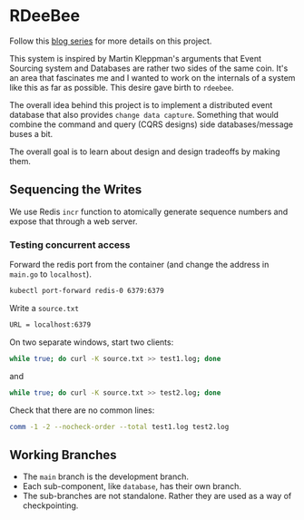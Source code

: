 # RDeeBee

Follow this [blog series](https://towardsdev.com/a-data-system-from-scratch-in-rust-part-1-an-idea-3911059883ec) for more details on this project.

This system is inspired by Martin Kleppman's arguments that Event Sourcing system and Databases are rather two sides of the same coin. It's an area that fascinates me and I wanted to work on the internals of a system like this as far as possible. This desire gave birth to `rdeebee`.

The overall idea behind this project is to implement a distributed event database that also provides `change data capture`. Something that would combine the command and query (CQRS designs) side databases/message buses a bit.

The overall goal is to learn about design and design tradeoffs by making them.

## Sequencing the Writes

We use Redis `incr` function to atomically generate sequence numbers and expose that through a web server.

### Testing concurrent access

Forward the redis port from the container (and change the address in `main.go` to `localhost`).

```bash
kubectl port-forward redis-0 6379:6379
```

Write a `source.txt`

```txt
URL = localhost:6379
```

On two separate windows, start two clients:

```bash
while true; do curl -K source.txt >> test1.log; done
```

and

```bash
while true; do curl -K source.txt >> test2.log; done
```

Check that there are no common lines:

```bash
comm -1 -2 --nocheck-order --total test1.log test2.log
```

## Working Branches

- The `main` branch is the development branch.
- Each sub-component, like `database`, has their own branch.
- The sub-branches are not standalone. Rather they are used as a way of checkpointing.
